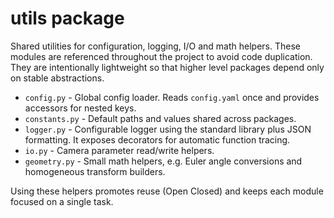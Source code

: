 # utils package

Shared utilities for configuration, logging, I/O and math helpers. These modules are referenced throughout the project to avoid code duplication. They are intentionally lightweight so that higher level packages depend only on stable abstractions.

- `config.py` - Global config loader. Reads `config.yaml` once and provides accessors for nested keys.
- `constants.py` - Default paths and values shared across packages.
- `logger.py` - Configurable logger using the standard library plus JSON formatting. It exposes decorators for automatic function tracing.
- `io.py` - Camera parameter read/write helpers.
- `geometry.py` - Small math helpers, e.g. Euler angle conversions and homogeneous transform builders.

Using these helpers promotes reuse (Open Closed) and keeps each module focused on a single task.
